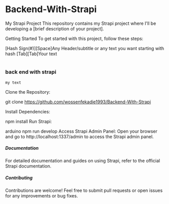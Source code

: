 # Backend-With-Strapi
My Strapi Project
This repository contains my Strapi project where I'll be developing a [brief description of your project].

Getting Started
To get started with this project, follow these steps:

[Hash Sign(#)][Space]Any Header/subtitle or any text you want starting with hash
[Tab][Tab]Your text

# <h3>back end with strapi</h3>
    my text

Clone the Repository:

git clone https://github.com/wossenfekadie1993/Backend-With-Strapi

Install Dependencies:

npm install
Run Strapi:

arduino
npm run develop
Access Strapi Admin Panel:
Open your browser and go to http://localhost:1337/admin to access the Strapi admin panel.

<h5>Documentation</h5>
For detailed documentation and guides on using Strapi, refer to the official Strapi documentation.

<h5>Contributing</h5>  
Contributions are welcome! Feel free to submit pull requests or open issues for any improvements or bug fixes.
